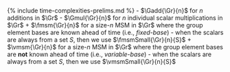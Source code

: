 {% include time-complexities-prelims.md %}
    - $\Gadd{\Gr}{n}$ for $n$ additions in $\Gr$
    - $\Gmul{\Gr}{n}$ for $n$ individual scalar multiplications in $\Gr$
    + $\fmsm{\Gr}{n}$ for a size-$n$ MSM in $\Gr$ where the group element bases are known ahead of time (i.e., _fixed-base_)
        - when the scalars are always from a set $S$, then we use $\fmsmSmall{\Gr}{n}{S}$ 
    + $\vmsm{\Gr}{n}$ for a size-$n$ MSM in $\Gr$ where the group element bases are **not** known ahead of time (i.e., _variable-base_)
        - when the scalars are always from a set $S$, then we use $\vmsmSmall{\Gr}{n}{S}$ 
